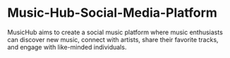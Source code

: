 # Music-Hub-Social-Media-Platform
MusicHub aims to create a social music platform where music enthusiasts can discover new music, connect with artists, share their favorite tracks, and engage with like-minded individuals. 
